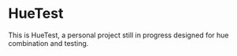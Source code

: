 # HueTest

This is HueTest, a personal project still in progress designed for 
hue combination and testing.